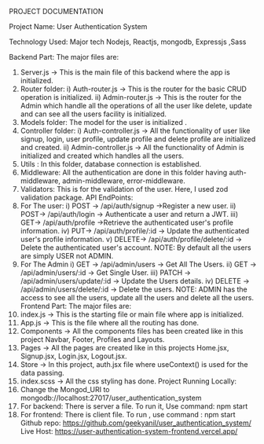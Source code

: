 PROJECT DOCUMENTATION

Project Name: User Authentication System

Technology Used: Major tech Nodejs, Reactjs, mongodb, Expressjs ,Sass

Backend Part: The major files are:
1) Server.js → This is the main file of this backend where the app is initialized.
2) Router folder:
i) Auth-router.js → This is the router for the basic CRUD operation is initialized.
ii) Admin-router.js → This is the router for the Admin which handle all the operations of all the user like delete, update and can see all the users facility is initialized.
3) Models folder: The model for the user is initialized .
4) Controller folder:
i) Auth-controller.js → All the functionality of user like signup, login, user profile, update profile and delete profile are initialized and created.
ii) Admin-controller.js → All the functionality of Admin is initialized and created which handles all the users.
5) Utils : In this folder, database connection is established.
6) Middleware: All the authentication are done in this folder having auth-middleware, admin-middleware, error-middleware.
7) Validators: This is for the validation of the user. Here, I used zod validation package.
API EndPoints:
1) For The user:
i) POST → /api/auth/signup →Register a new user.
ii) POST→ /api/auth/login → Authenticate a user and return a JWT.
iii) GET→ /api/auth/profile →Retrieve the authenticated user's profile information.
iv) PUT→ /api/auth/profile/:id → Update the authenticated user's profile information.
v) DELETE→ /api/auth/profile/delete/:id → Delete the authenticated user's account.
NOTE: By default all the users are simply USER not ADMIN.
2) For The Admin
i) GET → /api/admin/users → Get All The Users.
ii) GET → /api/admin/users/:id → Get Single User.
iii) PATCH → /api/admin/users/update/:id → Update the Users details.
iv) DELETE → /api/admin/users/delete/:id → Delete the users.
NOTE: ADMIN has the access to see all the users, update all the users and delete all the users.
Frontend Part: The major files are:
1) index.js → This is the starting file or main file where app is initialized.
2) App.js → This is the file where all the routing has done.
3) Components → All the components files has been created like in this project Navbar, Footer, Profiles and Layouts.
4) Pages → All the pages are created like in this projects Home.jsx, Signup.jsx, Login.jsx, Logout.jsx.
5) Store → In this project, auth.jsx file where useContext() is used for the data passing.
6) index.scss → All the css styling has done.
Project Running Locally:
1) Change the Mongod_URI to mongodb://localhost:27017/user_authentication_system
2) For backend: There is server a file. To run it, Use command: npm start
3) For frontend: There is client file. To run , use command : npm start
Github repo:
https://github.com/geekyanil/user_authentication_system/
Live Host:
https://user-authentication-system-frontend.vercel.app/
